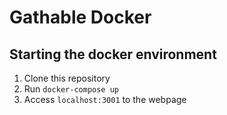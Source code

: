 # Gathable Docker

<h2>Starting the docker environment</h2>
<ol>
	<li>Clone this repository</li>
	<li>
		Run <code>docker-compose up</code>
	</li>
	<li>
		Access <code>localhost:3001</code> to the webpage
	</li>
</ol>
